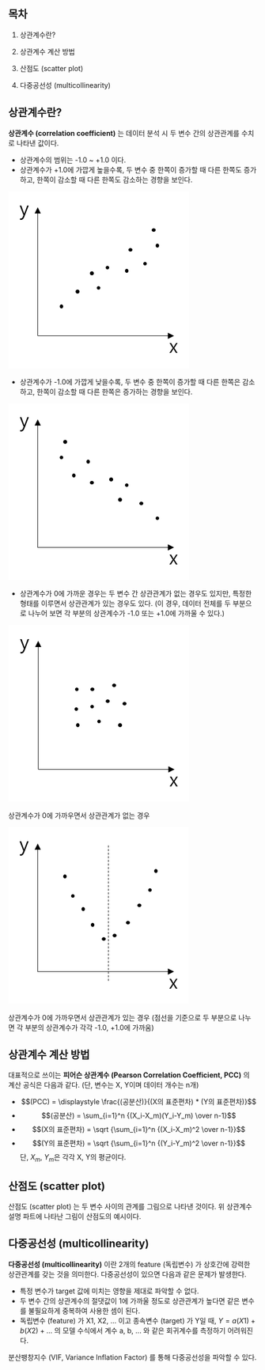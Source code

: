 ## 목차
1. 상관계수란?

2. 상관계수 계산 방법

3. 산점도 (scatter plot)

4. 다중공선성 (multicollinearity)

## 상관계수란?
**상관계수 (correlation coefficient)** 는 데이터 분석 시 두 변수 간의 상관관계를 수치로 나타낸 값이다.
* 상관계수의 범위는 -1.0 ~ +1.0 이다.
* 상관계수가 +1.0에 가깝게 높을수록, 두 변수 중 한쪽이 증가할 때 다른 한쪽도 증가하고, 한쪽이 감소할 때 다른 한쪽도 감소하는 경향을 보인다.

![상관계수가 높은 경우](./images/상관계수_1.png)
* 상관계수가 -1.0에 가깝게 낮을수록, 두 변수 중 한쪽이 증가할 때 다른 한쪽은 감소하고, 한쪽이 감소할 때 다른 한쪽은 증가하는 경향을 보인다.

![상관계수가 높은 경우](./images/상관계수_2.png)
* 상관계수가 0에 가까운 경우는 두 변수 간 상관관계가 없는 경우도 있지만, 특정한 형태를 이루면서 상관관계가 있는 경우도 있다. (이 경우, 데이터 전체를 두 부분으로 나누어 보면 각 부분의 상관계수가 -1.0 또는 +1.0에 가까울 수 있다.)

![상관계수가 0에 가까우면서 상관관계가 없는 경우](./images/상관계수_3.png)

상관계수가 0에 가까우면서 상관관계가 없는 경우

![상관계수가 0에 가까우면서 상관관계가 있는 경우 (점선을 기준으로 두 부분으로 나누면 각 부분의 상관계수가 각각 -1.0, +1.0에 가까움)](./images/상관계수_4.png)

상관계수가 0에 가까우면서 상관관계가 있는 경우 (점선을 기준으로 두 부분으로 나누면 각 부분의 상관계수가 각각 -1.0, +1.0에 가까움)

## 상관계수 계산 방법
대표적으로 쓰이는 **피어슨 상관계수 (Pearson Correlation Coefficient, PCC)** 의 계산 공식은 다음과 같다. (단, 변수는 X, Y이며 데이터 개수는 n개)
* $$(PCC) = \displaystyle \frac{(공분산)}{(X의 표준편차) * (Y의 표준편차)}$$
* $$(공분산) = \sum_{i=1}^n {(X_i-X_m)(Y_i-Y_m) \over n-1}$$
* $$(X의 표준편차) = \sqrt {\sum_{i=1}^n {(X_i-X_m)^2 \over n-1}}$$
* $$(Y의 표준편차) = \sqrt {\sum_{i=1}^n {(Y_i-Y_m)^2 \over n-1}}$$
단, $X_m$, $Y_m$은 각각 X, Y의 평균이다.

## 산점도 (scatter plot)
산점도 (scatter plot) 는 두 변수 사이의 관계를 그림으로 나타낸 것이다. 위 상관계수 설명 파트에 나타난 그림이 산점도의 예시이다.

## 다중공선성 (multicollinearity)
**다중공선성 (multicollinearity)** 이란 2개의 feature (독립변수) 가 상호간에 강력한 상관관계를 갖는 것을 의미한다. 다중공선성이 있으면 다음과 같은 문제가 발생한다.
* 특정 변수가 target 값에 미치는 영향을 제대로 파악할 수 없다.
* 두 변수 간의 상관계수의 절댓값이 1에 가까울 정도로 상관관계가 높다면 같은 변수를 불필요하게 중복하여 사용한 셈이 된다.
* 독립변수 (feature) 가 X1, X2, ... 이고 종속변수 (target) 가 Y일 때, $Y = a(X1) + b(X2) + ...$ 의 모델 수식에서 계수 a, b, ... 와 같은 회귀계수를 측정하기 어려워진다.

분산팽창지수 (VIF, Variance Inflation Factor) 를 통해 다중공선성을 파악할 수 있다.